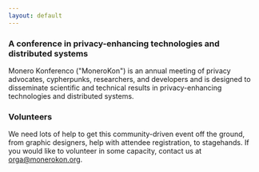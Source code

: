 ```yaml
---
layout: default
---
```


### A conference in privacy-enhancing technologies and distributed systems
Monero Konferenco ("MoneroKon") is an annual meeting of privacy advocates, cypherpunks, researchers, and developers and is designed to disseminate scientific and technical results in privacy-enhancing technologies and distributed systems.

### Volunteers

We need lots of help to get this community-driven event off the ground, from graphic designers, help with attendee registration, to stagehands. If you would like to volunteer in some capacity, contact us at <a href="mailto:orga@monerokon.com">orga@monerokon.org</a>.

<iframe data-w-type="embedded" frameborder="0" scrolling="no" marginheight="0" marginwidth="0" src="https://sgvlw.mjt.lu/wgt/sgvlw/xgug/form?c=6ae40040" width="100%" style="height: 0;"></iframe>

<script type="text/javascript" src="https://app.mailjet.com/pas-nc-embedded-v1.js"></script>

